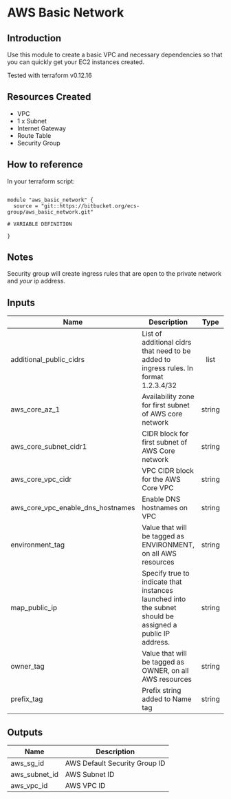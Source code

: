 # AWS Basic Network

## Introduction

Use this module to create a basic VPC and necessary dependencies so that you can quickly get your EC2 instances created.

Tested with terraform v0.12.16

## Resources Created

* VPC
* 1 x Subnet
* Internet Gateway
* Route Table
* Security Group

## How to reference

In your terraform script:

```

module "aws_basic_network" {
  source = "git::https://bitbucket.org/ecs-group/aws_basic_network.git"

# VARIABLE DEFINITION

}
```


## Notes

Security group will create ingress rules that are open to the private network and *your* ip address.

## Inputs

| Name | Description | Type | Default | Required |
|------|-------------|:----:|:-----:|:-----:|
| additional\_public\_cidrs | List of additional cidrs that need to be added to ingress rules. In format 1.2.3.4/32 | list | n/a | yes |
| aws\_core\_az\_1 | Availability zone for first subnet of AWS core network | string | n/a | yes |
| aws\_core\_subnet\_cidr1 | CIDR block for first subnet of AWS Core network | string | n/a | yes |
| aws\_core\_vpc\_cidr | VPC CIDR block for the AWS Core VPC | string | n/a | yes |
| aws\_core\_vpc\_enable\_dns\_hostnames | Enable DNS hostnames on VPC | string | false | no |
| environment\_tag | Value that will be tagged as ENVIRONMENT, on all AWS resources | string | n/a | yes |
| map\_public\_ip | Specify true to indicate that instances launched into the subnet should be assigned a public IP address. | string | false | no |
| owner\_tag | Value that will be tagged as OWNER, on all AWS resources | string | n/a | yes |
| prefix\_tag | Prefix string added to Name tag | string | n/a | yes |

## Outputs

| Name | Description |
|------|-------------|
| aws\_sg\_id | AWS Default Security Group ID |
| aws\_subnet\_id | AWS Subnet ID |
| aws\_vpc\_id | AWS VPC ID |